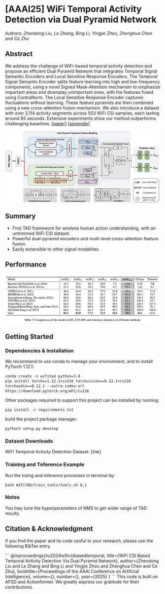 # [AAAI25] WiFi Temporal Activity Detection via Dual Pyramid Network
Authors: *Zhendong Liu, Le Zhang, Bing Li, Yingjie Zhou, Zhenghua Chen and Ce Zhu*

## Abstract
We address the challenge of WiFi-based temporal activity detection and  propose an efficient Dual Pyramid Network that integrates Temporal Signal Semantic Encoders and Local Sensitive Response Encoders. The Temporal Signal Semantic Encoder splits feature learning into high and low-frequency components, using a novel Signed Mask-Attention mechanism to emphasize important areas and downplay unimportant ones, with the features fused using ContraNorm. The Local Sensitive Response Encoder captures fluctuations without learning. These feature pyramids are then combined using a new cross-attention fusion mechanism. We also introduce a dataset with over 2,114 activity segments across 553 WiFi CSI samples, each lasting around 85 seconds. Extensive experiments show our method outperforms challenging baselines. [[paper](https://github.com/AVC2-UESTC/WiFiTAD/blob/main/mainPaper.pdf)] [[appendix](https://github.com/AVC2-UESTC/WiFiTAD/blob/main/Appendix.pdf)] 

 <p align="center">
 <img width="700" src="figures/framework.jpg">
 </p>

## Summary 
- First TAD framework for wireless human action understanding, with an untrimmed WiFi CSI dataset.
- Powerful dual-pyramid encoders and multi-level cross-attention feature fusion.
- Easily extansible to other signal modalities.

## Performance

![](figures/performance.png)

## Getting Started
### Dependencies & Installation
We recommend to use conda to manage your environment, and to install PyTorch 1.12.1:

```
conda create -n wifitad python=3.8
pip install torch==1.12.1+cu116 torchvision==0.13.1+cu116 torchaudio==0.12.1 --extra-index-url https://download.pytorch.org/whl/cu116
```

Other packages required to support this project can be installed by running:

```
pip install -r requirements.txt
```

build the project package manager: 

```
python3 setup.py develop
```

### Dataset Downloads
WiFi Temporal Activity Detection Dataset: [link]
<!-- (https://drive.google.com/file/d/1gy0ppFtypVTtgBfrFzdMJUbXTb1MbPSK/view?usp=drive_link) -->

### Training and Tnference Example
Run the traing and inference processes in terminal by: 

```
bash WiFiTAD/train_tools/tools.sh 0,1
```

### Notes
You may tune the hyperparameters of NMS to get wider range of TAD results.

## Citation & Acknowledgment
If you find the paper and its code uesful to your research, please use the following BibTex entry.

<!--```
@misc{liu2024wificsibasedtemporal,
      title={WiFi CSI Based Temporal Activity Detection Via Dual Pyramid Network}, 
      author={Zhendong Liu and Le Zhang and Bing Li and Yingjie Zhou and Zhenghua Chen and Ce Zhu},
      year={2024},
      eprint={2412.16233},
      archivePrefix={arXiv},
      primaryClass={cs.CV},
      url={https://arxiv.org/abs/2412.16233}, 
}
```--!>

```
 @inproceedings{liu2024wificsibasedtemporal,
  title={WiFi CSI Based Temporal Activity Detection Via Dual Pyramid Network},
  author={Zhendong Liu and Le Zhang and Bing Li and Yingjie Zhou and Zhenghua Chen and Ce Zhu},
  booktitle={Proceedings of the AAAI Conference on Artificial Intelligence},
  volume={},
  number={},
  year={2025}
}
```

This code is built on AFSD and Actionformer. We greatly express our gratitude for their contributions.
